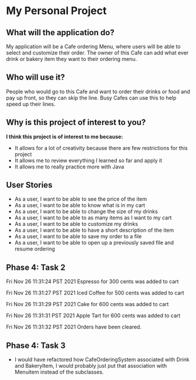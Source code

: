 # My Personal Project

## What will the application do?
My application will be a Cafe ordering Menu, where users will be able to select and customize their order. 
The owner of this Cafe can add what ever drink or bakery item they want to their ordering menu.

## Who will use it?
People who would go to this Cafe and want to order their drinks or food and pay up front, so they can skip the line.
Busy Cafes can use this to help speed up their lines.

## Why is this project of interest to you?

**I think this project is of interest to me because:**
- It allows for a lot of creativity because there are few restrictions for this project
- It allows me to review everything I learned so far and apply it
- It allows me to really practice more with Java 


## User Stories
- As a user, I want to be able to see the price of the item 
- As a user, I want to be able to know what is in my cart
- As a user, I want to be able to change the size of my drinks
- As a user, I want to be able to as many items as I want to my cart
- As a user, I want to be able to customize my drinks
- As a user, I want to be able to have a short description of the item
- As a user, I want to be able to save my order to a file 
- As a user, I want to be able to open up a previously saved file and resume ordering
## Phase 4: Task 2
Fri Nov 26 11:31:24 PST 2021
Espresso for 300 cents was added to cart

Fri Nov 26 11:31:27 PST 2021
Iced Coffee for 500 cents was added to cart

Fri Nov 26 11:31:29 PST 2021
Cake for 600 cents was added to cart

Fri Nov 26 11:31:31 PST 2021
Apple Tart for 600 cents was added to cart

Fri Nov 26 11:31:32 PST 2021
Orders have been cleared.

## Phase 4: Task 3
- I would have refactored how CafeOrderingSystem associated with Drink and BakeryItem, I would probably just put that association with Menuitem instead of the subclasses.